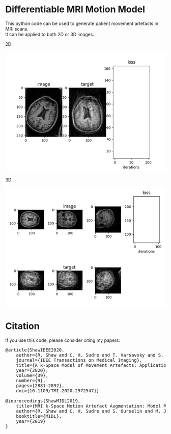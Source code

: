 # Differentiable MRI Motion Model

This python code can be used to generate patient movement artefacts in MRI scans.\
It can be applied to both 2D or 3D images.

2D:

![Screenshot](images/out_2d.gif)

3D:

![Screenshot](images/out_3d.gif)

# Citation

If you use this code, please consider citing my papers:
<pre>
@article{ShawIEEE2020,
    author={R. Shaw and C. H. Sudre and T. Varsavsky and S. Ourselin and M. J. Cardoso},
    journal={IEEE Transactions on Medical Imaging},
    title={A k-Space Model of Movement Artefacts: Application to Segmentation Augmentation and Artefact Removal},
    year={2020},
    volume={39},
    number={9},
    pages={2881-2892},
    doi={10.1109/TMI.2020.2972547}}

@inproceedings{ShawMIDL2019,
    title={MRI k-Space Motion Artefact Augmentation: Model Robustness and Task-Specific Uncertainty},
    author={R. Shaw and C. H. Sudre and S. Ourselin and M. J. Cardoso},
    booktitle={MIDL},
    year={2019}
}
<pre>
